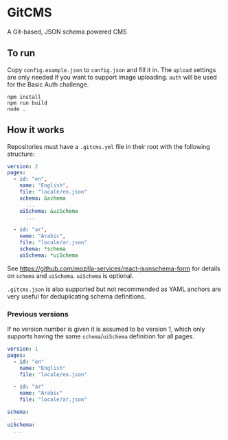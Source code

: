 # GitCMS

A Git-based, JSON schema powered CMS

## To run

Copy `config.example.json` to `config.json` and fill it in. The `upload` settings
are only needed if you want to support image uploading. `auth` will be used for
the Basic Auth challenge.

```
npm install
npm run build
node .
```

## How it works

Repositories must have a `.gitcms.yml` file in their root with the following
structure:

```yaml
version: 2
pages:
  - id: "en",
    name: "English",
    file: "locale/en.json"
    schema: &schema
      ...
    uiSchema: &uiSchema
      ...

  - id: "ar",
    name: "Arabic",
    file: "locale/ar.json"
    schema: *schema
    uiSchema: *uiSchema
```

See https://github.com/mozilla-services/react-jsonschema-form for details on
`schema` and `uiSchema`. `uiSchema` is optional.

`.gitcms.json` is also supported but not recommended as YAML anchors are
very useful for deduplicating schema definitions.

### Previous versions

If no version number is given it is assumed to be version 1, which only
supports having the same `schema`/`uiSchema` definition for all pages.
```yaml
version: 1
pages:
  - id: "en"
    name: "English"
    file: "locale/en.json"

  - id: "ar"
    name: "Arabic"
    file: "locale/ar.json"

schema:
  ...
uiSchema:
  ...
```
